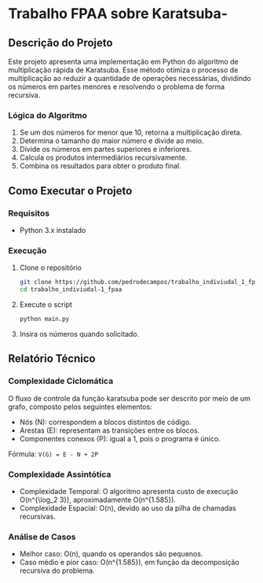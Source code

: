 # Trabalho FPAA sobre Karatsuba-

## Descrição do Projeto

Este projeto apresenta uma implementação em Python do algoritmo de multiplicação rápida de Karatsuba. Esse método otimiza o processo de multiplicação ao reduzir a quantidade de operações necessárias, dividindo os números em partes menores e resolvendo o problema de forma recursiva.

### Lógica do Algoritmo
1. Se um dos números for menor que 10, retorna a multiplicação direta.
2. Determina o tamanho do maior número e divide ao meio.
3. Divide os números em partes superiores e inferiores.
4. Calcula os produtos intermediários recursivamente.
5. Combina os resultados para obter o produto final.

## Como Executar o Projeto

### Requisitos
- Python 3.x instalado

### Execução
1. Clone o repositório
   ```sh
   git clone https://github.com/pedrodecampos/trabalho_indiviudal_1_fpaa.git
   cd trabalho_indiviudal-1_fpaa
   ```
2. Execute o script
   ```sh
   python main.py
   ```
3. Insira os números quando solicitado.

## Relatório Técnico

### Complexidade Ciclomática

O fluxo de controle da função karatsuba pode ser descrito por meio de um grafo, composto pelos seguintes elementos:
- Nós (N): correspondem a blocos distintos de código.
- Arestas (E): representam as transições entre os blocos.
- Componentes conexos (P): igual a 1, pois o programa é único.

Fórmula: `V(G) = E - N + 2P`

### Complexidade Assintótica

- Complexidade Temporal: O algoritmo apresenta custo de execução O(n^{\log_2 3}), aproximadamente O(n^{1.585}).
- Complexidade Espacial: O(n), devido ao uso da pilha de chamadas recursivas.

### Análise de Casos
- Melhor caso: O(n), quando os operandos são pequenos.
- Caso médio e pior caso: O(n^{1.585}), em função da decomposição recursiva do problema.
